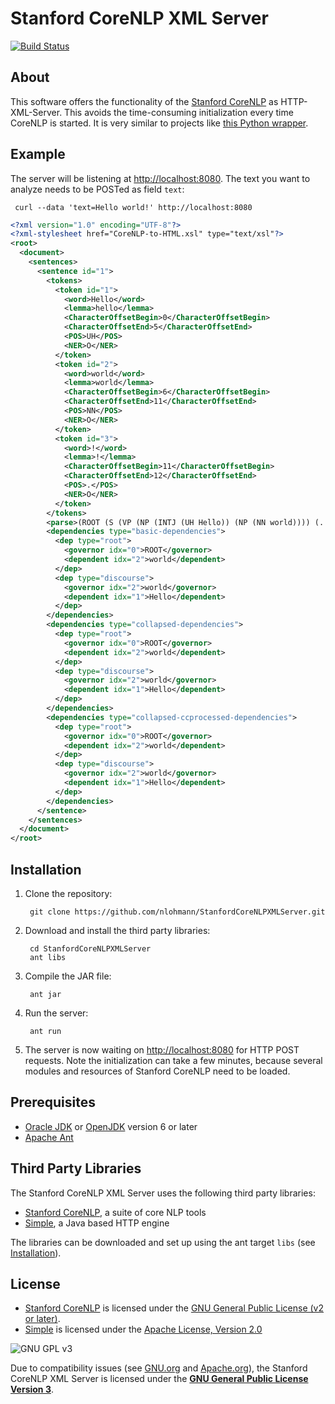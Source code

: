 # Stanford CoreNLP XML Server

[![Build Status](https://travis-ci.org/nlohmann/StanfordCoreNLPXMLServer.png)](https://travis-ci.org/nlohmann/StanfordCoreNLPXMLServer)

## About

This software offers the functionality of the [Stanford CoreNLP](http://nlp.stanford.edu/software/corenlp.shtml) as HTTP-XML-Server. This avoids the time-consuming initialization every time CoreNLP is started. It is very similar to projects like [this Python wrapper](https://github.com/relwell/stanford-corenlp-python).

## Example

The server will be listening at <http://localhost:8080>. The text you want to analyze needs to be POSTed as field `text`:

     curl --data 'text=Hello world!' http://localhost:8080

```xml
<?xml version="1.0" encoding="UTF-8"?>
<?xml-stylesheet href="CoreNLP-to-HTML.xsl" type="text/xsl"?>
<root>
  <document>
    <sentences>
      <sentence id="1">
        <tokens>
          <token id="1">
            <word>Hello</word>
            <lemma>hello</lemma>
            <CharacterOffsetBegin>0</CharacterOffsetBegin>
            <CharacterOffsetEnd>5</CharacterOffsetEnd>
            <POS>UH</POS>
            <NER>O</NER>
          </token>
          <token id="2">
            <word>world</word>
            <lemma>world</lemma>
            <CharacterOffsetBegin>6</CharacterOffsetBegin>
            <CharacterOffsetEnd>11</CharacterOffsetEnd>
            <POS>NN</POS>
            <NER>O</NER>
          </token>
          <token id="3">
            <word>!</word>
            <lemma>!</lemma>
            <CharacterOffsetBegin>11</CharacterOffsetBegin>
            <CharacterOffsetEnd>12</CharacterOffsetEnd>
            <POS>.</POS>
            <NER>O</NER>
          </token>
        </tokens>
        <parse>(ROOT (S (VP (NP (INTJ (UH Hello)) (NP (NN world)))) (. !))) </parse>
        <dependencies type="basic-dependencies">
          <dep type="root">
            <governor idx="0">ROOT</governor>
            <dependent idx="2">world</dependent>
          </dep>
          <dep type="discourse">
            <governor idx="2">world</governor>
            <dependent idx="1">Hello</dependent>
          </dep>
        </dependencies>
        <dependencies type="collapsed-dependencies">
          <dep type="root">
            <governor idx="0">ROOT</governor>
            <dependent idx="2">world</dependent>
          </dep>
          <dep type="discourse">
            <governor idx="2">world</governor>
            <dependent idx="1">Hello</dependent>
          </dep>
        </dependencies>
        <dependencies type="collapsed-ccprocessed-dependencies">
          <dep type="root">
            <governor idx="0">ROOT</governor>
            <dependent idx="2">world</dependent>
          </dep>
          <dep type="discourse">
            <governor idx="2">world</governor>
            <dependent idx="1">Hello</dependent>
          </dep>
        </dependencies>
      </sentence>
    </sentences>
  </document>
</root>
```

## Installation

1. Clone the repository:
    
        git clone https://github.com/nlohmann/StanfordCoreNLPXMLServer.git

2. Download and install the third party libraries:
    
        cd StanfordCoreNLPXMLServer
        ant libs

3. Compile the JAR file:

        ant jar

4. Run the server:

        ant run

5. The server is now waiting on <http://localhost:8080> for HTTP POST requests. Note the initialization can take a few minutes, because several modules and resources of Stanford CoreNLP need to be loaded.

## Prerequisites

- [Oracle JDK](http://www.oracle.com/technetwork/java/javase/downloads/index.html) or [OpenJDK](http://openjdk.java.net/install/) version 6 or later
- [Apache Ant](http://ant.apache.org)

## Third Party Libraries

The Stanford CoreNLP XML Server uses the following third party libraries:

- [Stanford CoreNLP](http://nlp.stanford.edu/software/corenlp.shtml), a suite of core NLP tools
- [Simple](http://www.simpleframework.org), a Java based HTTP engine

The libraries can be downloaded and set up using the ant target `libs` (see [Installation](#installation)).

## License

- [Stanford CoreNLP](http://nlp.stanford.edu/software/corenlp.shtml) is licensed under the [GNU General Public License (v2 or later)](http://www.gnu.org/licenses/gpl-2.0.html).
- [Simple](http://www.simpleframework.org) is licensed under the [Apache License, Version 2.0](http://www.apache.org/licenses/LICENSE-2.0)

![GNU GPL v3](http://www.gnu.org/graphics/gplv3-127x51.png "GNU GPL v3")

Due to compatibility issues (see [GNU.org](http://www.gnu.org/licenses/license-list.html) and [Apache.org](http://www.apache.org/licenses/GPL-compatibility.html)), the Stanford CoreNLP XML Server is licensed under the [**GNU General Public License Version 3**](http://www.gnu.org/licenses/gpl-3.0.html).
